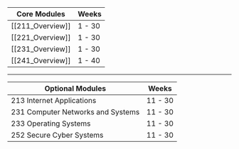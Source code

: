 
| Core Modules     | Weeks  |
| ---------------- | ------ |
| [[211_Overview]] | 1 - 30 |
| [[221_Overview]] | 1 - 30 |
| [[231_Overview]] | 1 - 30 |
| [[241_Overview]] | 1 - 40 |

---

| Optional Modules                  | Weeks   |
| --------------------------------- | ------- |
| 213 Internet Applications         | 11 - 30 |
| 231 Computer Networks and Systems | 11 - 30 |
| 233 Operating Systems             | 11 - 30 |
| 252 Secure Cyber Systems          | 11 - 30 |
